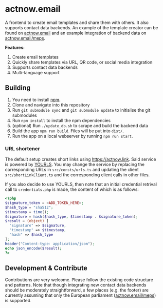 # actnow.email

A frontend to create email templates and share them with others.
It also supports contact data backends.
An example of the template creator can be found on [actnow.email](https://actnow.email)
and an example integration of backend data on [actnow.email/meps](https://actnow.email/meps).

**Features**:

1. Create email templates
2. Quickly share templates via URL, QR code, or social media integration
3. Supports contact data backends
4. Multi-language support

## Building

1. You need to install [npm](https://docs.npmjs.com/cli/v7/configuring-npm/install).
2. Clone and navigate into this repository
3. Run `git submodule sync` and `git submodule update` to initialise the git submodules
4. Run `npm install` to install the npm dependencies
5. (optional) Run `./update_db.sh` to scrape and build the backend data
6. Build the app `npm run build`. Files will be put into `dist/`.
7. Run the app on a local webserver by running `npm run start`.

### URL shortener

The default setup creates short links using https://actnow.link.
Said service is powered by [YOURLS](https://yourls.org/).
You may change the service by replacing the corresponding URLs in `src/consts/urls.ts`
and updating the client `src/shortLinkClient.ts` and the corresponding client calls in other files.

If you also decide to use YOURLS, then note that an initial credential retrival call to
`credentials.php` is made,
the content of which is as follows:
```php
<?php
$signature_token = <ADD_TOKEN_HERE>;
$hash_type = "sha512";
$timestamp = time();
$signature = hash($hash_type, $timestamp . $signature_token);
$result = (object) [
  "signature" => $signature,
  "timestamp" => $timestamp,
  "hash" => $hash_type
];
header("Content-type: application/json");
echo json_encode($result);
?>
```

## Development & Contribute

Contributions are very welcome.
Please follow the existing code structure and patterns.
Note that though integrating new contact data backends should be moderately straightforward,
a few places (e.g. the footer) are currently assuming that only
the European parliament ([actnow.email/meps](https://actnow.email/meps)) is supported.

